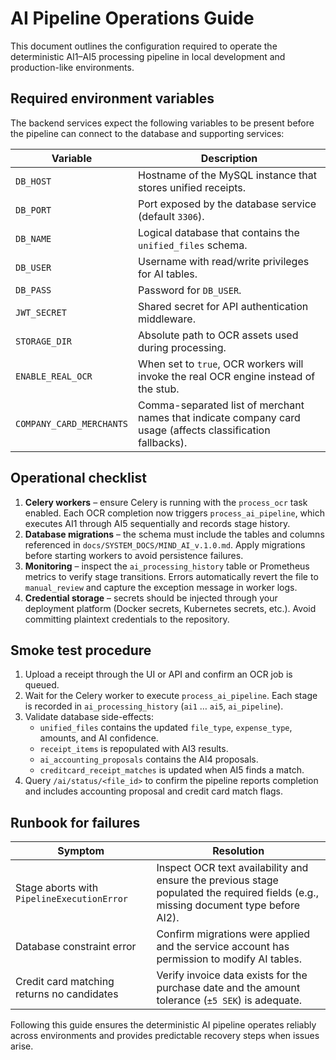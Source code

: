 # AI Pipeline Operations Guide

This document outlines the configuration required to operate the deterministic
AI1–AI5 processing pipeline in local development and production-like
environments.

## Required environment variables

The backend services expect the following variables to be present before the
pipeline can connect to the database and supporting services:

| Variable | Description |
| --- | --- |
| `DB_HOST` | Hostname of the MySQL instance that stores unified receipts. |
| `DB_PORT` | Port exposed by the database service (default `3306`). |
| `DB_NAME` | Logical database that contains the `unified_files` schema. |
| `DB_USER` | Username with read/write privileges for AI tables. |
| `DB_PASS` | Password for `DB_USER`. |
| `JWT_SECRET` | Shared secret for API authentication middleware. |
| `STORAGE_DIR` | Absolute path to OCR assets used during processing. |
| `ENABLE_REAL_OCR` | When set to `true`, OCR workers will invoke the real OCR engine instead of the stub. |
| `COMPANY_CARD_MERCHANTS` | Comma-separated list of merchant names that indicate company card usage (affects classification fallbacks). |

## Operational checklist

1. **Celery workers** – ensure Celery is running with the `process_ocr` task
   enabled. Each OCR completion now triggers `process_ai_pipeline`, which
   executes AI1 through AI5 sequentially and records stage history.
2. **Database migrations** – the schema must include the tables and columns
   referenced in `docs/SYSTEM_DOCS/MIND_AI_v.1.0.md`. Apply migrations before
   starting workers to avoid persistence failures.
3. **Monitoring** – inspect the `ai_processing_history` table or Prometheus
   metrics to verify stage transitions. Errors automatically revert the file to
   `manual_review` and capture the exception message in worker logs.
4. **Credential storage** – secrets should be injected through your deployment
   platform (Docker secrets, Kubernetes secrets, etc.). Avoid committing
   plaintext credentials to the repository.

## Smoke test procedure

1. Upload a receipt through the UI or API and confirm an OCR job is queued.
2. Wait for the Celery worker to execute `process_ai_pipeline`. Each stage is
   recorded in `ai_processing_history` (`ai1` … `ai5`, `ai_pipeline`).
3. Validate database side-effects:
   - `unified_files` contains the updated `file_type`, `expense_type`, amounts,
     and AI confidence.
   - `receipt_items` is repopulated with AI3 results.
   - `ai_accounting_proposals` contains the AI4 proposals.
   - `creditcard_receipt_matches` is updated when AI5 finds a match.
4. Query `/ai/status/<file_id>` to confirm the pipeline reports completion and
   includes accounting proposal and credit card match flags.

## Runbook for failures

| Symptom | Resolution |
| --- | --- |
| Stage aborts with `PipelineExecutionError` | Inspect OCR text availability and ensure the previous stage populated the required fields (e.g., missing document type before AI2). |
| Database constraint error | Confirm migrations were applied and the service account has permission to modify AI tables. |
| Credit card matching returns no candidates | Verify invoice data exists for the purchase date and the amount tolerance (`±5 SEK`) is adequate. |

Following this guide ensures the deterministic AI pipeline operates reliably
across environments and provides predictable recovery steps when issues arise.
